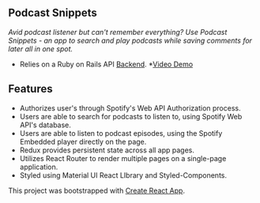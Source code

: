 ## Podcast Snippets 
*Avid podcast listener but can't remember everything? Use Podcast Snippets - an app to search and play podcasts while saving comments for later all in one spot.*
  * Relies on a Ruby on Rails API [Backend](https://github.com/joannaylin/podcast-snippets-api).
  *[Video Demo](https://www.youtube.com/watch?v=tIwFceONeP8)

## Features
  * Authorizes user's through Spotify's Web API Authorization process.
  * Users are able to search for podcasts to listen to, using Spotify Web API's database.
  * Users are able to listen to podcast episodes, using the Spotify Embedded player directly on the page. 
  * Redux provides persistent state across all app pages.
  * Utilizes React Router to render multiple pages on a single-page application.
  * Styled using Material UI React LIbrary and Styled-Components.
  
  
This project was bootstrapped with [Create React App](https://github.com/facebook/create-react-app).
